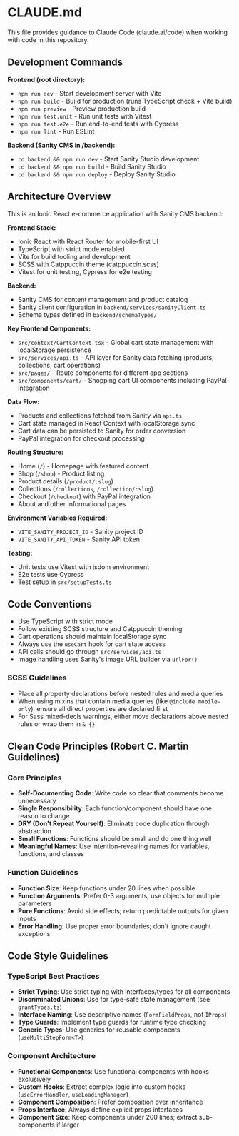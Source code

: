 # CLAUDE.md

This file provides guidance to Claude Code (claude.ai/code) when working with code in this repository.

## Development Commands

**Frontend (root directory):**
- `npm run dev` - Start development server with Vite
- `npm run build` - Build for production (runs TypeScript check + Vite build)
- `npm run preview` - Preview production build
- `npm run test.unit` - Run unit tests with Vitest
- `npm run test.e2e` - Run end-to-end tests with Cypress
- `npm run lint` - Run ESLint

**Backend (Sanity CMS in /backend):**
- `cd backend && npm run dev` - Start Sanity Studio development
- `cd backend && npm run build` - Build Sanity Studio
- `cd backend && npm run deploy` - Deploy Sanity Studio

## Architecture Overview

This is an Ionic React e-commerce application with Sanity CMS backend:

**Frontend Stack:**
- Ionic React with React Router for mobile-first UI
- TypeScript with strict mode enabled
- Vite for build tooling and development
- SCSS with Catppuccin theme (catppuccin.scss)
- Vitest for unit testing, Cypress for e2e testing

**Backend:**
- Sanity CMS for content management and product catalog
- Sanity client configuration in `backend/services/sanityClient.ts`
- Schema types defined in `backend/schemaTypes/`

**Key Frontend Components:**
- `src/context/CartContext.tsx` - Global cart state management with localStorage persistence
- `src/services/api.ts` - API layer for Sanity data fetching (products, collections, cart operations)
- `src/pages/` - Route components for different app sections
- `src/components/cart/` - Shopping cart UI components including PayPal integration

**Data Flow:**
- Products and collections fetched from Sanity via `api.ts`
- Cart state managed in React Context with localStorage sync
- Cart data can be persisted to Sanity for order conversion
- PayPal integration for checkout processing

**Routing Structure:**
- Home (`/`) - Homepage with featured content
- Shop (`/shop`) - Product listing
- Product details (`/product/:slug`)
- Collections (`/collections`, `/collection/:slug`)
- Checkout (`/checkout`) with PayPal integration
- About and other informational pages

**Environment Variables Required:**
- `VITE_SANITY_PROJECT_ID` - Sanity project ID
- `VITE_SANITY_API_TOKEN` - Sanity API token

**Testing:**
- Unit tests use Vitest with jsdom environment
- E2e tests use Cypress
- Test setup in `src/setupTests.ts`

## Code Conventions

- Use TypeScript with strict mode
- Follow existing SCSS structure and Catppuccin theming
- Cart operations should maintain localStorage sync
- Always use the `useCart` hook for cart state access
- API calls should go through `src/services/api.ts`
- Image handling uses Sanity's image URL builder via `urlFor()`

### SCSS Guidelines
- Place all property declarations before nested rules and media queries
- When using mixins that contain media queries (like `@include mobile-only`), ensure all direct properties are declared first
- For Sass mixed-decls warnings, either move declarations above nested rules or wrap them in `& {}`

## Clean Code Principles (Robert C. Martin Guidelines)

### Core Principles
- **Self-Documenting Code**: Write code so clear that comments become unnecessary
- **Single Responsibility**: Each function/component should have one reason to change
- **DRY (Don't Repeat Yourself)**: Eliminate code duplication through abstraction
- **Small Functions**: Functions should be small and do one thing well
- **Meaningful Names**: Use intention-revealing names for variables, functions, and classes

### Function Guidelines
- **Function Size**: Keep functions under 20 lines when possible
- **Function Arguments**: Prefer 0-3 arguments; use objects for multiple parameters
- **Pure Functions**: Avoid side effects; return predictable outputs for given inputs
- **Error Handling**: Use proper error boundaries; don't ignore caught exceptions

## Code Style Guidelines

### TypeScript Best Practices
- **Strict Typing**: Use strict typing with interfaces/types for all components
- **Discriminated Unions**: Use for type-safe state management (see `grantTypes.ts`)
- **Interface Naming**: Use descriptive names (`FormFieldProps`, not `IProps`)
- **Type Guards**: Implement type guards for runtime type checking
- **Generic Types**: Use generics for reusable components (`useMultiStepForm<T>`)

### Component Architecture
- **Functional Components**: Use functional components with hooks exclusively
- **Custom Hooks**: Extract complex logic into custom hooks (`useErrorHandler`, `useLoadingManager`)
- **Component Composition**: Prefer composition over inheritance
- **Props Interface**: Always define explicit props interfaces
- **Component Size**: Keep components under 200 lines; extract sub-components if larger